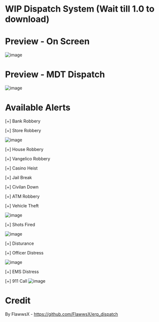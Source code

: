 # WIP Dispatch System (Wait till 1.0 to download)

# Preview - On Screen 
![image](https://i.imgur.com/3rZl5yZ.png)
# Preview - MDT Dispatch
![image](https://cdn.discordapp.com/attachments/940252790918352896/940377297347838023/unknown.png)

# Available Alerts

[+] Bank Robbery

[+] Store Robbery

![image](https://user-images.githubusercontent.com/82112471/153118089-2623116a-cd80-4eea-85b1-f3e37b748442.png)

[+] House Robbery

[+] Vangelico Robbery

[+] Casino Heist

[+] Jail Break

[+] Civilan Down

[+] ATM Robbery

[+] Vehicle Theft

![image](https://user-images.githubusercontent.com/82112471/153121729-d41c2faa-498f-4acb-a87c-85b02ca2ed7b.png)

[+] Shots Fired

![image](https://user-images.githubusercontent.com/82112471/153121639-140e2730-b628-46ad-b787-84115d999878.png)

[+] Disturance

[+] Officer Distress

![image](https://user-images.githubusercontent.com/82112471/153128097-4988af31-abc2-429e-aafd-a1cd0773f03a.png)

[+] EMS Distress

[+] 911 Call
![image](https://cdn.discordapp.com/attachments/916867199728250910/941140438478360606/unknown.png)


# Credit
By FlawwsX - https://github.com/FlawwsX/erp_dispatch
